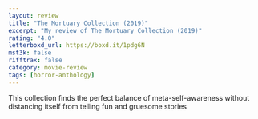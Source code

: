 ```yaml
---
layout: review
title: "The Mortuary Collection (2019)"
excerpt: "My review of The Mortuary Collection (2019)"
rating: "4.0"
letterboxd_url: https://boxd.it/1pdg6N
mst3k: false
rifftrax: false
category: movie-review
tags: [horror-anthology]
---
```


This collection finds the perfect balance of meta-self-awareness without distancing itself from telling fun and gruesome stories
